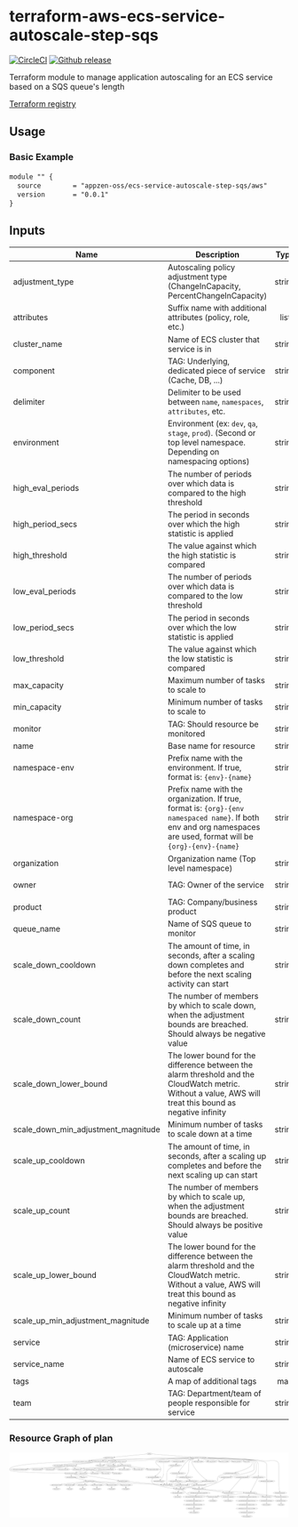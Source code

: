 # terraform-aws-ecs-service-autoscale-step-sqs

[![CircleCI](https://circleci.com/gh/appzen-oss/terraform-aws-ecs-service-autoscale-step-sqs.svg?style=svg)](https://circleci.com/gh/appzen-oss/terraform-aws-ecs-service-autoscale-step-sqs)
[![Github release](https://img.shields.io/github/release/appzen-oss/terraform-aws-ecs-service-autoscale-step-sqs.svg)](https://github.com/appzen-oss/terraform-aws-ecs-service-autoscale-step-sqs/releases)

Terraform module to manage application autoscaling for an ECS service based
on a SQS queue's length

[Terraform registry](https://registry.terraform.io/modules/appzen-oss/ecs-service-autoscale-step-sqs/aws)

## Usage

### Basic Example

```hcl
module "" {
  source        = "appzen-oss/ecs-service-autoscale-step-sqs/aws"
  version       = "0.0.1"
}
```

<!-- BEGINNING OF PRE-COMMIT-TERRAFORM DOCS HOOK -->
## Inputs

| Name | Description | Type | Default | Required |
|------|-------------|:----:|:-----:|:-----:|
| adjustment\_type | Autoscaling policy adjustment type (ChangeInCapacity, PercentChangeInCapacity) | string | `"ChangeInCapacity"` | no |
| attributes | Suffix name with additional attributes (policy, role, etc.) | list | `<list>` | no |
| cluster\_name | Name of ECS cluster that service is in | string | n/a | yes |
| component | TAG: Underlying, dedicated piece of service (Cache, DB, ...) | string | `"UNDEF-ECSAutoScaleSQS"` | no |
| delimiter | Delimiter to be used between `name`, `namespaces`, `attributes`, etc. | string | `"-"` | no |
| environment | Environment (ex: `dev`, `qa`, `stage`, `prod`). (Second or top level namespace. Depending on namespacing options) | string | n/a | yes |
| high\_eval\_periods | The number of periods over which data is compared to the high threshold | string | `"1"` | no |
| high\_period\_secs | The period in seconds over which the high statistic is applied | string | `"60"` | no |
| high\_threshold | The value against which the high statistic is compared | string | `"1000"` | no |
| low\_eval\_periods | The number of periods over which data is compared to the low threshold | string | `"1"` | no |
| low\_period\_secs | The period in seconds over which the low statistic is applied | string | `"60"` | no |
| low\_threshold | The value against which the low statistic is compared | string | `"100"` | no |
| max\_capacity | Maximum number of tasks to scale to | string | `"5"` | no |
| min\_capacity | Minimum number of tasks to scale to | string | `"0"` | no |
| monitor | TAG: Should resource be monitored | string | `"UNDEF-ECSAutoScaleSQS"` | no |
| name | Base name for resource | string | n/a | yes |
| namespace-env | Prefix name with the environment. If true, format is: `{env}-{name}` | string | `"true"` | no |
| namespace-org | Prefix name with the organization. If true, format is: `{org}-{env namespaced name}`. If both env and org namespaces are used, format will be `{org}-{env}-{name}` | string | `"false"` | no |
| organization | Organization name (Top level namespace) | string | `""` | no |
| owner | TAG: Owner of the service | string | `"UNDEF-ECSAutoScaleSQS"` | no |
| product | TAG: Company/business product | string | `"UNDEF-ECSAutoScaleSQS"` | no |
| queue\_name | Name of SQS queue to monitor | string | n/a | yes |
| scale\_down\_cooldown | The amount of time, in seconds, after a scaling down completes and before the next scaling activity can start | string | `"60"` | no |
| scale\_down\_count | The number of members by which to scale down, when the adjustment bounds are breached. Should always be negative value | string | `"-3"` | no |
| scale\_down\_lower\_bound | The lower bound for the difference between the alarm threshold and the CloudWatch metric. Without a value, AWS will treat this bound as negative infinity | string | `"0"` | no |
| scale\_down\_min\_adjustment\_magnitude | Minimum number of tasks to scale down at a time | string | `"10"` | no |
| scale\_up\_cooldown | The amount of time, in seconds, after a scaling up completes and before the next scaling up can start | string | `"60"` | no |
| scale\_up\_count | The number of members by which to scale up, when the adjustment bounds are breached. Should always be positive value | string | `"5"` | no |
| scale\_up\_lower\_bound | The lower bound for the difference between the alarm threshold and the CloudWatch metric. Without a value, AWS will treat this bound as negative infinity | string | `"0"` | no |
| scale\_up\_min\_adjustment\_magnitude | Minimum number of tasks to scale up at a time | string | `"10"` | no |
| service | TAG: Application (microservice) name | string | `"UNDEF-ECSAutoScaleSQS"` | no |
| service\_name | Name of ECS service to autoscale | string | n/a | yes |
| tags | A map of additional tags | map | `<map>` | no |
| team | TAG: Department/team of people responsible for service | string | `"UNDEF-ECSAutoScaleSQS"` | no |

<!-- END OF PRE-COMMIT-TERRAFORM DOCS HOOK -->
<!-- BEGINNING OF PRE-COMMIT-TERRAFORM GRAPH HOOK -->

### Resource Graph of plan

![Terraform Graph](resource-plan-graph.png)
<!-- END OF PRE-COMMIT-TERRAFORM GRAPH HOOK -->

